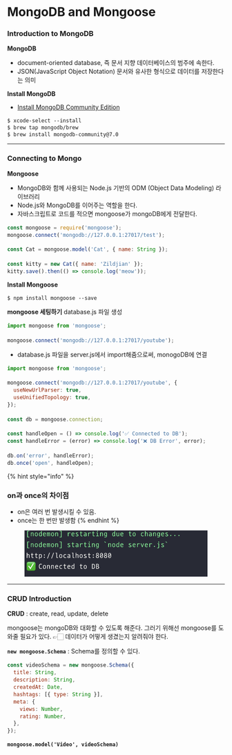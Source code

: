 # MongoDB and Mongoose

### Introduction to MongoDB

**MongoDB**
- document-oriented database, 즉 문서 지향 데이터베이스의 범주에 속한다. 
- JSON(JavaScript Object Notation) 문서와 유사한 형식으로 데이터를 저장한다는 의미

**Install MongoDB**
- [Install MongoDB Community Edition](https://www.mongodb.com/docs/manual/tutorial/install-mongodb-on-os-x/#install-mongodb-community-edition)

```
$ xcode-select --install
$ brew tap mongodb/brew
$ brew install mongodb-community@7.0

```

---

### Connecting to Mongo

**Mongoose**
- MongoDB와 함께 사용되는 Node.js 기반의 ODM (Object Data Modeling) 라이브러리
- Node.js와 MongoDB를 이어주는 역할을 한다.
- 자바스크립트로 코드를 적으면 mongoose가 mongoDB에게 전달한다.

```js
const mongoose = require('mongoose');
mongoose.connect('mongodb://127.0.0.1:27017/test');

const Cat = mongoose.model('Cat', { name: String });

const kitty = new Cat({ name: 'Zildjian' });
kitty.save().then(() => console.log('meow'));
```


**Install Mongoose**
```
$ npm install mongoose --save

```

**mongoose 세팅하기**
database.js 파일 생성
```js
import mongoose from 'mongoose';

mongoose.connect('mongodb://127.0.0.1:27017/youtube');
```
- database.js 파일을 server.js에서 import해줌으로써, monogoDB에 연결

```js
import mongoose from 'mongoose';

mongoose.connect('mongodb://127.0.0.1:27017/youtube', {
  useNewUrlParser: true,
  useUnifiedTopology: true,
});

const db = mongoose.connection;

const handleOpen = () => console.log('✅ Connected to DB');
const handleError = (error) => console.log('❌ DB Error', error);

db.on('error', handleError);
db.once('open', handleOpen);

```

{% hint style="info" %}
### on과 once의 차이점
- on은 여러 번 발생시킬 수 있음.
- once는 한 번만 발생함
{% endhint %}

<figure><img src="../../.gitbook/assets/230906-2.png" alt=""><figcaption></figcaption></figure>

---

### CRUD Introduction

**CRUD**
: create, read, update, delete


mongoose는 mongoDB와 대화할 수 있도록 해준다. 그러기 위해선 mongoose를 도와줄 필요가 있다. 👉🏻 데이터가 어떻게 생겼는지 알려줘야 한다.


**`new mongoose.Schema`**
: Schema를 정의할 수 있다. 

```js
const videoSchema = new mongoose.Schema({
  title: String,
  description: String,
  createdAt: Date,
  hashtags: [{ type: String }],
  meta: {
    views: Number,
    rating: Number,
  },
});
```

**`mongoose.model('Video', videoSchema)`**